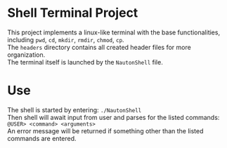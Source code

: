 # Shell Terminal Project
This project implements a linux-like terminal with the base functionalities, including `pwd`, `cd`, `mkdir`, `rmdir`, `chmod`, `cp`.<br>
The `headers` directory contains all created header files for more organization. <br>
The terminal itself is launched by the `NautonShell` file.<br>

# Use
The shell is started by entering: `./NautonShell`<br>
Then shell will await input from user and parses for the listed commands: `@USER> <command> <arguments>`<br>
An error message will be returned if something other than the listed commands are entered.
